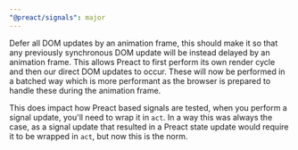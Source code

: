 ```yaml
---
"@preact/signals": major
---
```


Defer all DOM updates by an animation frame, this should make it so
that any previously synchronous DOM update will be instead delayed by an
animation frame. This allows Preact to first perform its own render
cycle and then our direct DOM updates to occur. These will now
be performed in a batched way which is more performant as the browser
is prepared to handle these during the animation frame.

This does impact how Preact based signals are tested, when
you perform a signal update, you'll need to wrap it in `act`. In a way
this was always the case, as a signal update that resulted in
a Preact state update would require it to be wrapped in `act`, but
now this is the norm.
